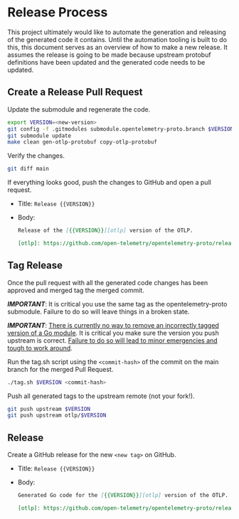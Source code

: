 # Release Process

This project ultimately would like to automate the generation and releasing of
the generated code it contains. Until the automation tooling is built to do
this, this document serves as an overview of how to make a new release. It
assumes the release is going to be made because upstream protobuf definitions
have been updated and the generated code needs to be updated.

## Create a Release Pull Request

Update the submodule and regenerate the code.

```sh
export VERSION=<new-version>
git config -f .gitmodules submodule.opentelemetry-proto.branch $VERSION
git submodule update
make clean gen-otlp-protobuf copy-otlp-protobuf
```

Verify the changes.

```sh
git diff main
```

If everything looks good, push the changes to GitHub and open a pull request.

- Title: `Release {{VERSION}}`
- Body:

   ```markdown
   Release of the [{{VERSION}}][otlp] version of the OTLP.

   [otlp]: https://github.com/open-telemetry/opentelemetry-proto/releases/tag/{{VERSION}}
   ```

## Tag Release

Once the pull request with all the generated code changes has been approved
and merged tag the merged commit.

***IMPORTANT***: It is critical you use the same tag as the
opentelemetry-proto submodule. Failure to do so will leave things in a broken
state.

***IMPORTANT***: [There is currently no way to remove an incorrectly tagged
version of a Go module](https://github.com/golang/go/issues/34189). It is
critical you make sure the version you push upstream is correct. [Failure to
do so will lead to minor emergencies and tough to work
around](https://github.com/open-telemetry/opentelemetry-go/issues/331).

Run the tag.sh script using the `<commit-hash>` of the commit on the main
branch for the merged Pull Request.

```sh
./tag.sh $VERSION <commit-hash>
```

Push all generated tags to the upstream remote (not your fork!).

```sh
git push upstream $VERSION
git push upstream otlp/$VERSION
```

## Release

Create a GitHub release for the new `<new tag>` on GitHub.

- Title: `Release {{VERSION}}`
- Body:

   ```markdown
   Generated Go code for the [{{VERSION}}][otlp] version of the OTLP.

   [otlp]: https://github.com/open-telemetry/opentelemetry-proto/releases/tag/{{VERSION}}
   ```
